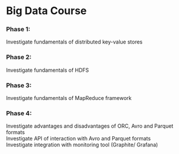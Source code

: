 # Big Data Course

### Phase 1:
Investigate fundamentals of distributed key-value stores

### Phase 2:
Investigate fundamentals of HDFS

### Phase 3:
Investigate fundamentals of MapReduce framework

### Phase 4:
Investigate advantages and disadvantages of ORC, Avro and Parquet formats  
Investigate API of interaction with Avro and Parquet formats  
Investigate integration with monitoring tool (Graphite/ Grafana)
